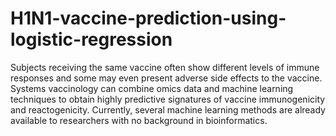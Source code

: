 # H1N1-vaccine-prediction-using-logistic-regression
Subjects receiving the same vaccine often show different levels of immune responses and some may even present adverse side effects to the vaccine. Systems vaccinology can combine omics data and machine learning techniques to obtain highly predictive signatures of vaccine immunogenicity and reactogenicity. Currently, several machine learning methods are already available to researchers with no background in bioinformatics.
